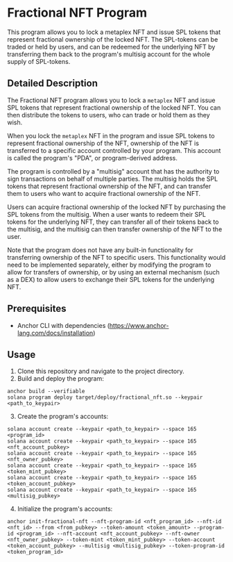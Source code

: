 Fractional NFT Program
====
This program allows you to lock a metaplex NFT and issue SPL tokens that represent fractional ownership of the locked NFT. The SPL-tokens can be traded or held by users, and can be redeemed for the underlying NFT by transferring them back to the program's multisig account for the whole supply of SPL-tokens.
## Detailed Description
The Fractional NFT program allows you to lock a `metaplex` NFT and issue SPL tokens that represent fractional ownership of the locked NFT. You can then distribute the tokens to users, who can trade or hold them as they wish.

When you lock the `metaplex` NFT in the program and issue SPL tokens to represent fractional ownership of the NFT, ownership of the NFT is transferred to a specific account controlled by your program. This account is called the program's "PDA", or program-derived address.

The program is controlled by a "multisig" account that has the authority to sign transactions on behalf of multiple parties. The multisig holds the SPL tokens that represent fractional ownership of the NFT, and can transfer them to users who want to acquire fractional ownership of the NFT.

Users can acquire fractional ownership of the locked NFT by purchasing the SPL tokens from the multisig. When a user wants to redeem their SPL tokens for the underlying NFT, they can transfer all of their tokens back to the multisig, and the multisig can then transfer ownership of the NFT to the user.

Note that the program does not have any built-in functionality for transferring ownership of the NFT to specific users. This functionality would need to be implemented separately, either by modifying the program to allow for transfers of ownership, or by using an external mechanism (such as a DEX) to allow users to exchange their SPL tokens for the underlying NFT.
## Prerequisites
* Anchor CLI with dependencies (<https://www.anchor-lang.com/docs/installation>)
## Usage
1) Clone this repository and navigate to the project directory.
2) Build and deploy the program:
```
anchor build --verifiable
solana program deploy target/deploy/fractional_nft.so --keypair <path_to_keypair>
```
3) Create the program's accounts:
```
solana account create --keypair <path_to_keypair> --space 165 <program_id>
solana account create --keypair <path_to_keypair> --space 165 <nft_account_pubkey>
solana account create --keypair <path_to_keypair> --space 165 <nft_owner_pubkey>
solana account create --keypair <path_to_keypair> --space 165 <token_mint_pubkey>
solana account create --keypair <path_to_keypair> --space 165 <token_account_pubkey>
solana account create --keypair <path_to_keypair> --space 165 <multisig_pubkey>
```
4) Initialize the program's accounts:
```
anchor init-fractional-nft --nft-program-id <nft_program_id> --nft-id <nft_id> --from <from_pubkey> --token-amount <token_amount> --program-id <program_id> --nft-account <nft_account_pubkey> --nft-owner <nft_owner_pubkey> --token-mint <token_mint_pubkey> --token-account <token_account_pubkey> --multisig <multisig_pubkey> --token-program-id <token_program_id>
```
